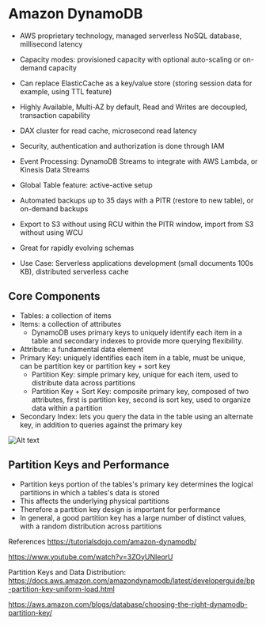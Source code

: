 # Amazon DynamoDB

- AWS proprietary technology, managed serverless NoSQL database, millisecond latency
- Capacity modes: provisioned capacity with optional auto-scaling or on-demand capacity
- Can replace ElasticCache as a key/value store (storing session data for example, using TTL feature)
- Highly Available, Multi-AZ by default, Read and Writes are decoupled, transaction capability
- DAX cluster for read cache, microsecond read latency
- Security, authentication and authorization is done through IAM
- Event Processing: DynamoDB Streams to integrate with AWS Lambda, or Kinesis Data Streams
- Global Table feature: active-active setup
- Automated backups up to 35 days with a PITR (restore to new table), or on-demand backups
- Export to S3 without using RCU within the PITR window, import from S3 without using WCU
- Great for rapidly evolving schemas

- Use Case: Serverless applications development (small documents 100s KB), distributed serverless cache

## Core Components

- Tables: a collection of items
- Items: a collection of attributes
    - DynamoDB uses primary keys to uniquely identify each item in a table and secondary indexes to provide more querying flexibility.
- Attribute: a fundamental data element
- Primary Key: uniquely identifies each item in a table, must be unique, can be partition key or partition key + sort key
    - Partition Key: simple primary key, unique for each item, used to distribute data across partitions
    - Partition Key + Sort Key: composite primary key, composed of two attributes, first is partition key, second is sort key, used to organize data within a partition
- Secondary Index: lets you query the data in the table using an alternate key, in addition to queries against the primary key

![Alt text](image.png)

## Partition Keys and Performance

- Partition keys portion of the tables's primary key determines the logical partitions in which a tables's data is stored
- This affects the underlying physical partitions
- Therefore a partition key design is important for performance
- In general, a good partition key has a large number of distinct values, with a random distribution across partitions


References
https://tutorialsdojo.com/amazon-dynamodb/

https://www.youtube.com/watch?v=3ZOyUNIeorU

Partition Keys and Data Distribution:
https://docs.aws.amazon.com/amazondynamodb/latest/developerguide/bp-partition-key-uniform-load.html

https://aws.amazon.com/blogs/database/choosing-the-right-dynamodb-partition-key/

